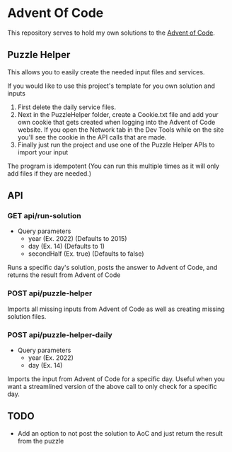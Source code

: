 # Advent Of Code
This repository serves to hold my own solutions to the [Advent of Code](https://adventofcode.com/).

## Puzzle Helper
This allows you to easily create the needed input files and services.

If you would like to use this project's template for you own solution and inputs
1. First delete the daily service files.
1. Next in the PuzzleHelper folder, create a Cookie.txt file and add your own cookie that gets created when logging into the Advent of Code website. If you open the Network tab in the Dev Tools while on the site you'll see the cookie in the API calls that are made.
1. Finally just run the project and use one of the Puzzle Helper APIs to import your input

The program is idempotent (You can run this multiple times as it will only add files if they are needed.)

## API

### GET api/run-solution
- Query parameters
   - year (Ex. 2022) (Defaults to 2015)
   - day (Ex. 14) (Defaults to 1)
   - secondHalf (Ex. true) (Defaults to false)
   
Runs a specific day's solution, posts the answer to Advent of Code, and returns the result from Advent of Code

### POST api/puzzle-helper

Imports all missing inputs from Advent of Code as well as creating missing solution files.

### POST api/puzzle-helper-daily
- Query parameters
   - year (Ex. 2022)
   - day (Ex. 14)
   
Imports the input from Advent of Code for a specific day. Useful when you want a streamlined version of the above call to only check for a specific day.

## TODO
- Add an option to not post the solution to AoC and just return the result from the puzzle
